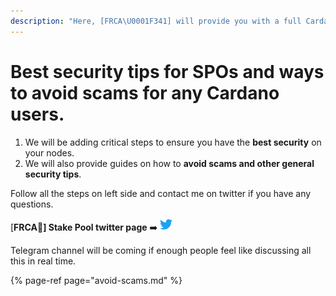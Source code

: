```yaml
---
description: "Here, [FRCA\U0001F341] will provide you with a full Cardano Stake Pool guide with the best security tips as a bonus! (with the help of Coincashew's stakepool guide as a starting point)"
---
```


# Best security tips for SPOs and ways to avoid scams for any Cardano users.

1. We will be adding critical steps to ensure you have the **best security** on your nodes.
2. We will also provide guides on how to **avoid scams and other general security tips**.

Follow all the steps on left side and contact me on twitter if you have any questions.

 \[**FRCA🍁\] Stake Pool twitter page** ➡️ [![Follow us on twitter!](https://raw.githubusercontent.com/Mikederel/HW-wallet-as-owner/main/Twitter.png)](https://twitter.com/frca_stakepool)

Telegram channel will be coming if enough people feel like discussing all this in real time.

{% page-ref page="avoid-scams.md" %}

